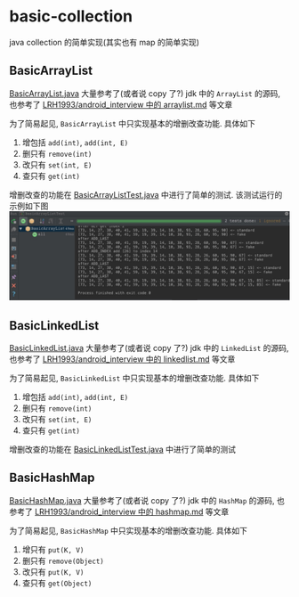 # basic-collection
java collection 的简单实现(其实也有 map 的简单实现)

## BasicArrayList
[BasicArrayList.java](src/main/java/com/study/collection/BasicArrayList.java)
大量参考了(或者说 copy 了?) jdk 中的 `ArrayList` 的源码,
也参考了 [LRH1993/android_interview 中的 arraylist.md](https://github.com/LRH1993/android_interview/blob/master/java/basis/arraylist.md) 等文章

为了简易起见, `BasicArrayList` 中只实现基本的增删改查功能.
具体如下
1. 增包括 `add(int)`, `add(int, E)`
2. 删只有 `remove(int)`
3. 改只有 `set(int, E)`
4. 查只有 `get(int)`


增删改查的功能在 [BasicArrayListTest.java](src/test/java/com/test/collection/BasicArrayListTest.java) 中进行了简单的测试.
该测试运行的示例如下图 ![BasicArrayListTest.png](pic/BasicArrayListTest.png)


## BasicLinkedList
[BasicLinkedList.java](src/main/java/com/study/collection/BasicLinkedList.java)
大量参考了(或者说 copy 了?) jdk 中的 `LinkedList` 的源码,
也参考了 [LRH1993/android_interview 中的 linkedlist.md](https://github.com/LRH1993/android_interview/blob/master/java/basis/linkedlist.md) 等文章

为了简易起见, `BasicLinkedList` 中只实现基本的增删改查功能.
具体如下
1. 增包括 `add(int)`, `add(int, E)`
2. 删只有 `remove(int)`
3. 改只有 `set(int, E)`
4. 查只有 `get(int)`


增删改查的功能在 [BasicLinkedListTest.java](src/test/java/com/test/collection/BasicLinkedListTest.java) 中进行了简单的测试

## BasicHashMap
[BasicHashMap.java](src/main/java/com/study/map/BasicHashMap.java)
大量参考了(或者说 copy 了?) jdk 中的 `HashMap` 的源码,
也参考了 [LRH1993/android_interview 中的 hashmap.md](https://github.com/LRH1993/android_interview/blob/master/java/basis/hashmap.md) 等文章

为了简易起见, `BasicHashMap` 中只实现基本的增删改查功能.
具体如下
1. 增只有 `put(K, V)`
2. 删只有 `remove(Object)`
3. 改只有 `put(K, V)`
4. 查只有 `get(Object)`


